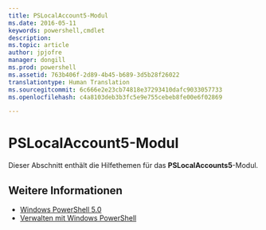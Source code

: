 ```yaml
---
title: PSLocalAccount5-Modul
ms.date: 2016-05-11
keywords: powershell,cmdlet
description: 
ms.topic: article
author: jpjofre
manager: dongill
ms.prod: powershell
ms.assetid: 763b406f-2d89-4b45-b689-3d5b28f26022
translationtype: Human Translation
ms.sourcegitcommit: 6c666e2e23cb74818e37293410dafc9033057733
ms.openlocfilehash: c4a8103deb3b3fc5e9e755cebeb8fe00e6f02869

---
```


# PSLocalAccount5-Modul
Dieser Abschnitt enthält die Hilfethemen für das **PSLocalAccounts5**-Modul.

## Weitere Informationen
- [Windows PowerShell 5.0](Windows-PowerShell-5.0.md)
- [Verwalten mit Windows PowerShell](../../getting-started/fundamental/Scripting-with-Windows-PowerShell.md)




<!--HONumber=Oct16_HO3-->


